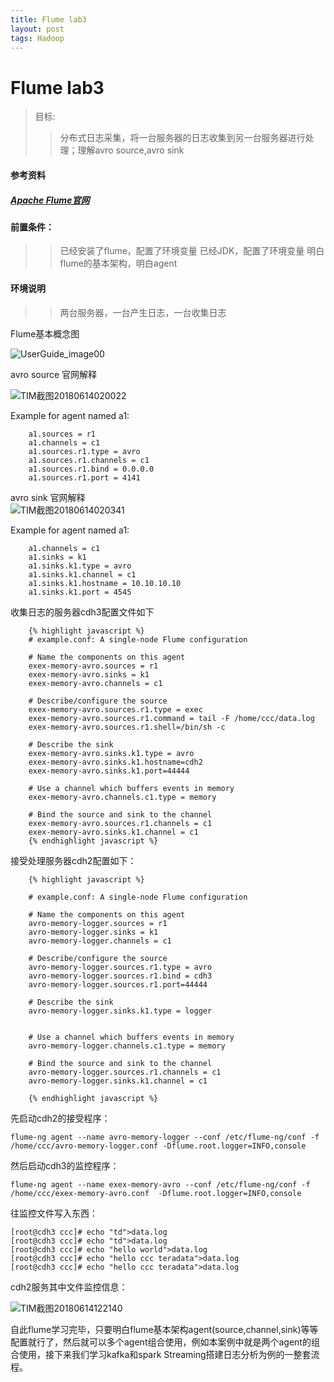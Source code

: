```yaml
---
title: Flume lab3
layout: post
tags: Hadoop
---
```

# Flume lab3

> 目标:
> > 分布式日志采集，将一台服务器的日志收集到另一台服务器进行处理；理解avro source,avro sink

#### 参考资料
##### [Apache Flume官网](http://flume.apache.org/FlumeUserGuide.html)


#### 前置条件：  
>> 已经安装了flume，配置了环境变量
>> 已经JDK，配置了环境变量
>> 明白flume的基本架构，明白agent

#### 环境说明
>> 两台服务器，一台产生日志，一台收集日志

Flume基本概念图    

![UserGuide_image00](http://p1vuoao0b.bkt.clouddn.com/JekyllWriter/UserGuide_image00.png)


avro source 官网解释  

![TIM截图20180614020022](http://p1vuoao0b.bkt.clouddn.com/JekyllWriter/TIM截图20180614020022.png)  

Example for agent named a1:

		a1.sources = r1
		a1.channels = c1
		a1.sources.r1.type = avro
		a1.sources.r1.channels = c1
		a1.sources.r1.bind = 0.0.0.0
		a1.sources.r1.port = 4141

avro sink 官网解释  
![TIM截图20180614020341](http://p1vuoao0b.bkt.clouddn.com/JekyllWriter/TIM截图20180614020341.png)

Example for agent named a1:  

		a1.channels = c1
		a1.sinks = k1
		a1.sinks.k1.type = avro
		a1.sinks.k1.channel = c1
		a1.sinks.k1.hostname = 10.10.10.10
		a1.sinks.k1.port = 4545




收集日志的服务器cdh3配置文件如下  




		{% highlight javascript %}
		# example.conf: A single-node Flume configuration

		# Name the components on this agent
		exex-memory-avro.sources = r1
		exex-memory-avro.sinks = k1
		exex-memory-avro.channels = c1
		
		# Describe/configure the source
		exex-memory-avro.sources.r1.type = exec
		exex-memory-avro.sources.r1.command = tail -F /home/ccc/data.log
		exex-memory-avro.sources.r1.shell=/bin/sh -c
		
		# Describe the sink
		exex-memory-avro.sinks.k1.type = avro
		exex-memory-avro.sinks.k1.hostname=cdh2
		exex-memory-avro.sinks.k1.port=44444
		
		# Use a channel which buffers events in memory
		exex-memory-avro.channels.c1.type = memory
		
		# Bind the source and sink to the channel
		exex-memory-avro.sources.r1.channels = c1
		exex-memory-avro.sinks.k1.channel = c1
		{% endhighlight javascript %}


接受处理服务器cdh2配置如下：


		{% highlight javascript %}
		
		# example.conf: A single-node Flume configuration
		
		# Name the components on this agent
		avro-memory-logger.sources = r1
		avro-memory-logger.sinks = k1
		avro-memory-logger.channels = c1
		
		# Describe/configure the source
		avro-memory-logger.sources.r1.type = avro
		avro-memory-logger.sources.r1.bind = cdh3
		avro-memory-logger.sources.r1.port=44444
		
		# Describe the sink
		avro-memory-logger.sinks.k1.type = logger
		
		
		# Use a channel which buffers events in memory
		avro-memory-logger.channels.c1.type = memory
		
		# Bind the source and sink to the channel
		avro-memory-logger.sources.r1.channels = c1
		avro-memory-logger.sinks.k1.channel = c1 
		
		{% endhighlight javascript %}
		
 

先启动cdh2的接受程序：  

	flume-ng agent --name avro-memory-logger --conf /etc/flume-ng/conf -f /home/ccc/avro-memory-logger.conf -Dflume.root.logger=INFO,console

然后启动cdh3的监控程序：  
		
	flume-ng agent --name exex-memory-avro --conf /etc/flume-ng/conf -f /home/ccc/exex-memory-avro.conf  -Dflume.root.logger=INFO,console
	
往监控文件写入东西：

	[root@cdh3 ccc]# echo "td">data.log
	[root@cdh3 ccc]# echo "td">data.log
	[root@cdh3 ccc]# echo "hello world">data.log
	[root@cdh3 ccc]# echo "hello ccc teradata">data.log
	[root@cdh3 ccc]# echo "hello ccc teradata">data.log
	
cdh2服务其中文件监控信息：

![TIM截图20180614122140](http://p1vuoao0b.bkt.clouddn.com/JekyllWriter/TIM截图20180614122140.png)

自此flume学习完毕，只要明白flume基本架构agent(source,channel,sink)等等配置就行了，然后就可以多个agent组合使用，例如本案例中就是两个agent的组合使用，接下来我们学习kafka和spark Streaming搭建日志分析为例的一整套流程。
